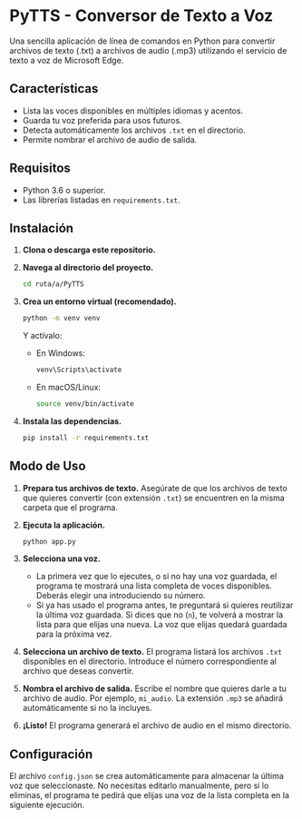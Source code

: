# PyTTS - Conversor de Texto a Voz

Una sencilla aplicación de línea de comandos en Python para convertir archivos de texto (.txt) a archivos de audio (.mp3) utilizando el servicio de texto a voz de Microsoft Edge.

## Características

- Lista las voces disponibles en múltiples idiomas y acentos.
- Guarda tu voz preferida para usos futuros.
- Detecta automáticamente los archivos `.txt` en el directorio.
- Permite nombrar el archivo de audio de salida.

## Requisitos

- Python 3.6 o superior.
- Las librerías listadas en `requirements.txt`.

## Instalación

1.  **Clona o descarga este repositorio.**

2.  **Navega al directorio del proyecto.**
    ```bash
    cd ruta/a/PyTTS
    ```

3.  **Crea un entorno virtual (recomendado).**
    ```bash
    python -m venv venv
    ```
    Y actívalo:
    - En Windows:
      ```bash
      venv\Scripts\activate
      ```
    - En macOS/Linux:
      ```bash
      source venv/bin/activate
      ```

4.  **Instala las dependencias.**
    ```bash
    pip install -r requirements.txt
    ```

## Modo de Uso

1.  **Prepara tus archivos de texto.**
    Asegúrate de que los archivos de texto que quieres convertir (con extensión `.txt`) se encuentren en la misma carpeta que el programa.

2.  **Ejecuta la aplicación.**
    ```bash
    python app.py
    ```

3.  **Selecciona una voz.**
    - La primera vez que lo ejecutes, o si no hay una voz guardada, el programa te mostrará una lista completa de voces disponibles. Deberás elegir una introduciendo su número.
    - Si ya has usado el programa antes, te preguntará si quieres reutilizar la última voz guardada. Si dices que no (`n`), te volverá a mostrar la lista para que elijas una nueva. La voz que elijas quedará guardada para la próxima vez.

4.  **Selecciona un archivo de texto.**
    El programa listará los archivos `.txt` disponibles en el directorio. Introduce el número correspondiente al archivo que deseas convertir.

5.  **Nombra el archivo de salida.**
    Escribe el nombre que quieres darle a tu archivo de audio. Por ejemplo, `mi_audio`. La extensión `.mp3` se añadirá automáticamente si no la incluyes.

6.  **¡Listo!**
    El programa generará el archivo de audio en el mismo directorio.

## Configuración

El archivo `config.json` se crea automáticamente para almacenar la última voz que seleccionaste. No necesitas editarlo manualmente, pero si lo eliminas, el programa te pedirá que elijas una voz de la lista completa en la siguiente ejecución.
